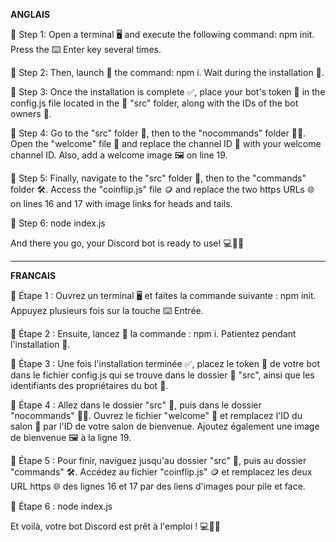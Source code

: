 **ANGLAIS**

🌟 Step 1: Open a terminal 🖥️ and execute the following command: npm init. Press the ⌨️ Enter key several times.

🌟 Step 2: Then, launch 🚀 the command: npm i. Wait during the installation 🔄.

🌟 Step 3: Once the installation is complete ✅, place your bot's token 🔑 in the config.js file located in the 📁 "src" folder, along with the IDs of the bot owners 👥.

🌟 Step 4: Go to the "src" folder 📂, then to the "nocommands" folder 🚫📂. Open the "welcome" file 🎉 and replace the channel ID 📌 with your welcome channel ID. Also, add a welcome image 🖼️ on line 19.

🌟 Step 5: Finally, navigate to the "src" folder 📂, then to the "commands" folder 🛠️. Access the "coinflip.js" file 🪙 and replace the two https URLs 🌐 on lines 16 and 17 with image links for heads and tails.

🌟 Step 6: node index.js

And there you go, your Discord bot is ready to use! 💻🤖💬



-------------------------------------------------------------------------------------------------------------------------------------------------------------------------------------------------------------------------------------------------------------------------



**FRANCAIS**

🌟 Étape 1 : Ouvrez un terminal 🖥️ et faites la commande suivante : npm init. Appuyez plusieurs fois sur la touche ⌨️ Entrée.

🌟 Étape 2 : Ensuite, lancez 🚀 la commande : npm i. Patientez pendant l'installation 🔄.

🌟 Étape 3 : Une fois l'installation terminée ✅, placez le token 🔑 de votre bot dans le fichier config.js qui se trouve dans le dossier 📁 "src", ainsi que les identifiants des propriétaires du bot 👥.

🌟 Étape 4 : Allez dans le dossier "src" 📂, puis dans le dossier "nocommands" 🚫📂. Ouvrez le fichier "welcome" 🎉 et remplacez l'ID du salon 📌 par l'ID de votre salon de bienvenue. Ajoutez également une image de bienvenue 🖼️ à la ligne 19.

🌟 Étape 5 : Pour finir, naviguez jusqu'au dossier "src" 📂, puis au dossier "commands" 🛠️. Accédez au fichier "coinflip.js" 🪙 et remplacez les deux URL https 🌐 des lignes 16 et 17 par des liens d'images pour pile et face.

🌟 Étape 6 : node index.js

Et voilà, votre bot Discord est prêt à l'emploi ! 💻🤖💬





